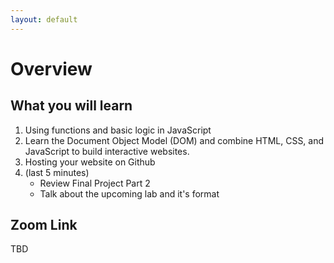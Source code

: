 ```yaml
---
layout: default
---
```


# Overview 

## What you will learn
1. Using functions and basic logic in JavaScript
2. Learn the Document Object Model (DOM) and combine HTML, CSS, and JavaScript to build interactive websites. 
3. Hosting your website on Github
4. (last 5 minutes)
    - Review Final Project Part 2 
    - Talk about the upcoming lab and it's format

## Zoom Link

TBD
